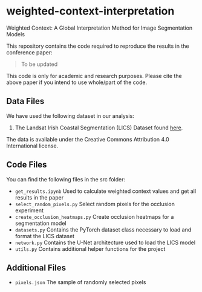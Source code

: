 # weighted-context-interpretation

Weighted Context: A Global Interpretation Method for Image Segmentation Models

This repository contains the code required to reproduce the results in the conference paper:

> To be updated

This code is only for academic and research purposes. Please cite the above paper if you intend to use whole/part of the code. 

## Data Files

We have used the following dataset in our analysis: 

1. The Landsat Irish Coastal Segmentation (LICS) Dataset found [here](https://zenodo.org/records/8414665).

 The data is available under the Creative Commons Attribution 4.0 International license.

## Code Files
You can find the following files in the src folder:

- `get_results.ipynb` Used to calculate weighted context values and get all results in the paper
- `select_random_pixels.py` Select random pixels for the occlusion experiment
- `create_occlusion_heatmaps.py` Create occlusion heatmaps for a segmentation model
- `datasets.py` Contains the PyTorch dataset class necessary to load and format the LICS dataset
- `network.py` Contains the U-Net architecture used to load the LICS model
- `utils.py` Contains additional helper functions for the project

## Additional Files

- `pixels.json` The sample of randomly selected pixels 

